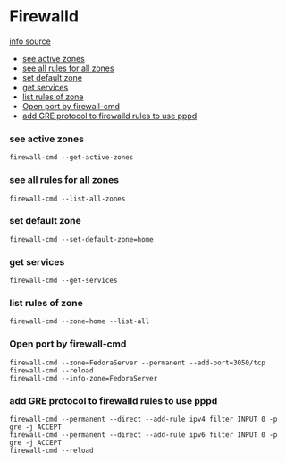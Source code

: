 # Firewalld

[info source](https://www.digitalocean.com/community/tutorials/how-to-set-up-a-firewall-using-firewalld-on-centos-7)

<!-- MarkdownTOC autolink="true" lowercase="all" uri_encoding="false" -->

- [see active zones](#see-active-zones)
- [see all rules for all zones](#see-all-rules-for-all-zones)
- [set default zone](#set-default-zone)
- [get services](#get-services)
- [list rules of zone](#list-rules-of-zone)
- [Open port by firewall-cmd](#open-port-by-firewall-cmd)
- [add GRE protocol to firewalld rules to use pppd](#add-gre-protocol-to-firewalld-rules-to-use-pppd)

<!-- /MarkdownTOC -->

### see active zones

```
firewall-cmd --get-active-zones
```


### see all rules for all zones

```
firewall-cmd --list-all-zones
```


### set default zone

```
firewall-cmd --set-default-zone=home
```


### get services

```
firewall-cmd --get-services
```


### list rules of zone

```
firewall-cmd --zone=home --list-all
```


### Open port by firewall-cmd

```
firewall-cmd --zone=FedoraServer --permanent --add-port=3050/tcp
firewall-cmd --reload
firewall-cmd --info-zone=FedoraServer
```


### add GRE protocol to firewalld rules to use pppd

```
firewall-cmd --permanent --direct --add-rule ipv4 filter INPUT 0 -p gre -j ACCEPT
firewall-cmd --permanent --direct --add-rule ipv6 filter INPUT 0 -p gre -j ACCEPT
firewall-cmd --reload
```